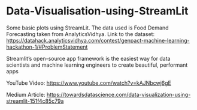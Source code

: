 # Data-Visualisation-using-StreamLit

Some basic plots using StreamLit. The data used is Food Demand Forecasting taken from AnalyticsVidhya. 
Link to the dataset: https://datahack.analyticsvidhya.com/contest/genpact-machine-learning-hackathon-1/#ProblemStatement

Streamlit’s open-source app framework is the easiest way for data scientists and machine learning engineers to create beautiful, performant apps

YouTube Video: https://www.youtube.com/watch?v=kAJNbcwj6gE

Medium Article: https://towardsdatascience.com/data-visualization-using-streamlit-151f4c85c79a
